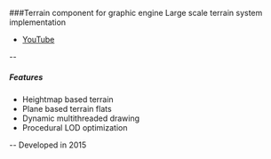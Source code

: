 ###Terrain component for graphic engine
Large scale terrain system implementation
+ [YouTube](https://youtu.be/t6DyvRU9PbE)

--
##### Features
+ Heightmap based terrain
+ Plane based terrain flats
+ Dynamic multithreaded drawing
+ Procedural LOD optimization

--
Developed in 2015
